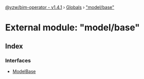 [@yzw/bim-operator - v1.4.1](../README.md) › [Globals](../globals.md) › ["model/base"](_model_base_.md)

# External module: "model/base"

## Index

### Interfaces

* [ModelBase](../interfaces/_model_base_.modelbase.md)
